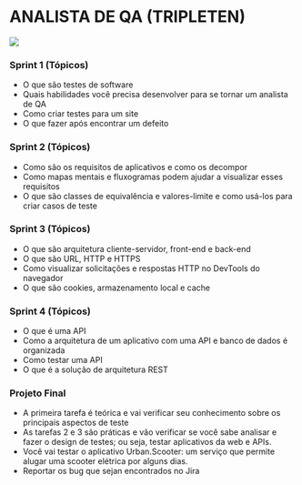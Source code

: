# ANALISTA DE QA (TRIPLETEN)

<img src= "C:\Users\Meu Computador\Desktop\TRIPLETEN\ANALISTA DE QA\GITHUB\Bootcamp QA\Imagem\testing.jpg">


### Sprint 1  (Tópicos)

- O que são testes de software
- Quais habilidades você precisa desenvolver para se tornar um analista de QA
- Como criar testes para um site
- O que fazer após encontrar um defeito

### Sprint 2 (Tópicos)

- Como são os requisitos de aplicativos e como os decompor
- Como mapas mentais e fluxogramas podem ajudar a visualizar esses requisitos
- O que são classes de equivalência e valores-limite e como usá-los para criar casos de teste

### Sprint 3 (Tópicos)

- O que são arquitetura cliente-servidor, front-end e back-end
- O que são URL, HTTP e HTTPS
- Como visualizar solicitações e respostas HTTP no DevTools do navegador
- O que são cookies, armazenamento local e cache

### Sprint 4 (Tópicos)

- O que é uma API
- Como a arquitetura de um aplicativo com uma API e banco de dados é organizada
- Como testar uma API
- O que é a solução de arquitetura REST

### Projeto Final

- A primeira tarefa é teórica e vai verificar seu conhecimento sobre os principais aspectos de teste
- As tarefas 2 e 3 são práticas e vão verificar se você sabe analisar e fazer o design de testes; ou seja, testar aplicativos da web e APIs.
- Você vai testar o aplicativo Urban.Scooter: um serviço que permite alugar uma scooter elétrica por alguns dias.
- Reportar os bug que sejan encontrados no Jira